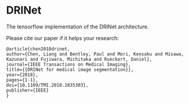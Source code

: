 # DRINet

The tensorflow implementation of the DRINet architecture.

Please cite our paper if it helps your research:

    @article{chen2018drinet,
    author={Chen, Liang and Bentley, Paul and Mori, Kensaku and Misawa, Kazunari and Fujiwara, Michitaka and Rueckert, Daniel},
    journal={IEEE Transactions on Medical Imaging},
    title={{DRINet for medical image segmentation}},
    year={2018},
    pages={1-1},
    doi={10.1109/TMI.2018.2835303},
    publisher={IEEE}
    }
